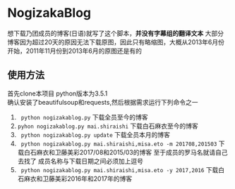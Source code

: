 # NogizakaBlog
想下载乃团成员的博客(日语)就写了这个脚本，__并没有字幕组的翻译文本__
大部分博客因为超过20天的原因无法下载原图，因此只有略缩图，大概从2013年6月份开始，2011年11月份到2013年6月的原图还是有的

## 使用方法
首先clone本项目 python版本为3.5.1</br>
确认安装了beautifulsoup和requests,然后根据需求运行下列命令之一</br>
1. `` python nogizakablog.py`` 下载全员至今的博客
2. ``pyhon nogizakablog.py mai.shiraishi`` 下载白石麻衣至今的博客
3. `` python nogizakablog.py update`` 下载全员本月的博客</br>
4. `` python nogizakablog.py mai.shiraishi,misa.eto -m 201708,201503`` 下载白石麻衣和卫藤美彩2017/08和2015/03的博客 至于成员的罗马名就请自己去找了
成员名称与下载日期之间必须加上逗号</br>
5. `` python nogizakablog.py mai.shiraishi,misa.eto -y 2017,2016`` 下载白石麻衣和卫藤美彩2016年和2017年的博客
